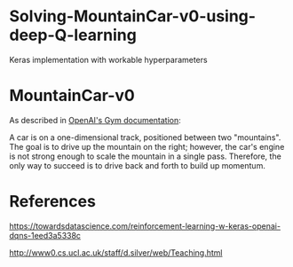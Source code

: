 # Solving-MountainCar-v0-using-deep-Q-learning
Keras implementation with workable hyperparameters

# MountainCar-v0
As described in [OpenAI's Gym documentation](https://gym.openai.com/envs/MountainCar-v0/):

A car is on a one-dimensional track, positioned between two "mountains". The goal is to drive up the mountain on the right; however, the car's engine is not strong enough to scale the mountain in a single pass. Therefore, the only way to succeed is to drive back and forth to build up momentum.

# References
https://towardsdatascience.com/reinforcement-learning-w-keras-openai-dqns-1eed3a5338c

http://www0.cs.ucl.ac.uk/staff/d.silver/web/Teaching.html
